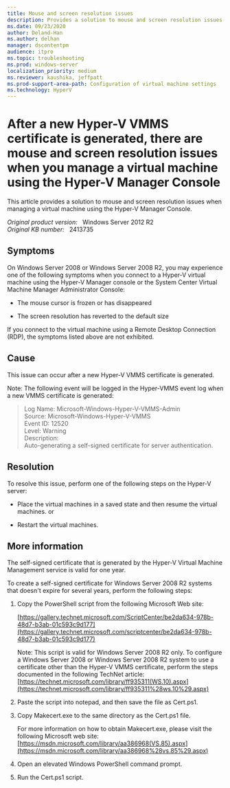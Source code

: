 ```yaml
---
title: Mouse and screen resolution issues
description: Provides a solution to mouse and screen resolution issues when managing a virtual machine using the Hyper-V Manager Console.
ms.date: 09/23/2020
author: Deland-Han 
ms.author: delhan
manager: dscontentpm
audience: itpro
ms.topic: troubleshooting
ms.prod: windows-server
localization_priority: medium
ms.reviewer: kaushika, jeffpatt
ms.prod-support-area-path: Configuration of virtual machine settings
ms.technology: HyperV
---
```

# After a new Hyper-V VMMS certificate is generated, there are mouse and screen resolution issues when you manage a virtual machine using the Hyper-V Manager Console

This article provides a solution to mouse and screen resolution issues when managing a virtual machine using the Hyper-V Manager Console.

_Original product version:_ &nbsp; Windows Server 2012 R2  
_Original KB number:_ &nbsp; 2413735

## Symptoms

On Windows Server 2008 or Windows Server 2008 R2, you may experience one of the following symptoms when you connect to a Hyper-V virtual machine using the Hyper-V Manager console or the System Center Virtual Machine Manager Administrator Console:

- The mouse cursor is frozen or has disappeared

- The screen resolution has reverted to the default size

If you connect to the virtual machine using a Remote Desktop Connection (RDP), the symptoms listed above are not exhibited.

## Cause

This issue can occur after a new Hyper-V VMMS certificate is generated.

Note: The following event will be logged in the Hyper-VMMS event log when a new VMMS certificate is generated:

> Log Name: Microsoft-Windows-Hyper-V-VMMS-Admin  
Source: Microsoft-Windows-Hyper-V-VMMS  
Event ID: 12520  
Level: Warning  
Description:  
Auto-generating a self-signed certificate for server authentication.

## Resolution

To resolve this issue, perform one of the following steps on the Hyper-V server:

- Place the virtual machines in a saved state and then resume the virtual machines.
or

- Restart the virtual machines.

## More information

The self-signed certificate that is generated by the Hyper-V Virtual Machine Management service is valid for one year.

To create a self-signed certificate for Windows Server 2008 R2 systems that doesn't expire for several years, perform the following steps:

1. Copy the PowerShell script from the following Microsoft Web site:

    [https://gallery.technet.microsoft.com/ScriptCenter/be2da634-978b-48d7-b3ab-01c593c9d177](https://gallery.technet.microsoft.com/scriptcenter/be2da634-978b-48d7-b3ab-01c593c9d177)

    Note: This script is valid for Windows Server 2008 R2 only. To configure a Windows Server 2008 or Windows Server 2008 R2 system to use a certificate other than the Hyper-V VMMS certificate, perform the steps documented in the following TechNet article: [https://technet.microsoft.com/library/ff935311(WS.10).aspx](https://technet.microsoft.com/library/ff935311%28ws.10%29.aspx)

2. Paste the script into notepad, and then save the file as Cert.ps1.

3. Copy Makecert.exe to the same directory as the Cert.ps1 file.

    For more information on how to obtain Makecert.exe, please visit the following Microsoft web site: [https://msdn.microsoft.com/library/aa386968(VS.85).aspx](https://msdn.microsoft.com/library/aa386968%28vs.85%29.aspx)

4. Open an elevated Windows PowerShell command prompt.

5. Run the Cert.ps1 script.

